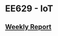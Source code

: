 # EE629 - IoT

## [Weekly Report](https://github.com/15522361091/EE629-IoT/blob/master/Weekly%20Reports)
